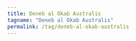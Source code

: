```yaml
---
title: Deneb al Okab Australis
tagname: "Deneb al Okab Australis"
permalink: /tag/deneb-al-okab-australis
---
```

